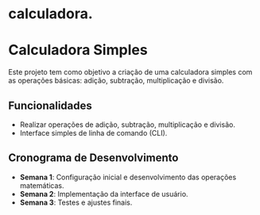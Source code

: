 # calculadora.
# Calculadora Simples

Este projeto tem como objetivo a criação de uma calculadora simples com as operações básicas: adição, subtração, multiplicação e divisão.

## Funcionalidades

- Realizar operações de adição, subtração, multiplicação e divisão.
- Interface simples de linha de comando (CLI).

## Cronograma de Desenvolvimento

- **Semana 1**: Configuração inicial e desenvolvimento das operações matemáticas.
- **Semana 2**: Implementação da interface de usuário.
- **Semana 3**: Testes e ajustes finais.
